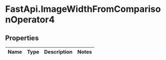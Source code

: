 # FastApi.ImageWidthFromComparisonOperator4

## Properties
Name | Type | Description | Notes
------------ | ------------- | ------------- | -------------
